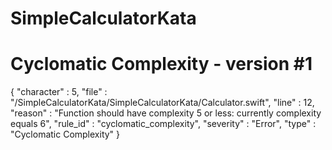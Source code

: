 # SimpleCalculatorKata

# Cyclomatic Complexity - version #1
{
    "character" : 5,
    "file" : "/SimpleCalculatorKata/SimpleCalculatorKata/Calculator.swift",
    "line" : 12,
    "reason" : "Function should have complexity 5 or less: currently complexity equals 6",
    "rule_id" : "cyclomatic_complexity",
    "severity" : "Error",
    "type" : "Cyclomatic Complexity"
}
